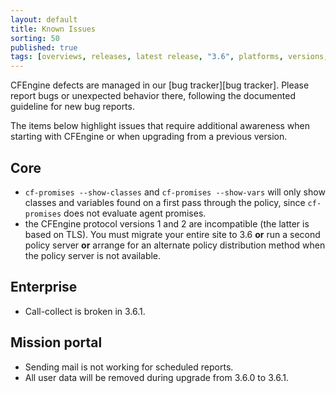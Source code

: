 ```yaml
---
layout: default
title: Known Issues
sorting: 50
published: true
tags: [overviews, releases, latest release, "3.6", platforms, versions, known issues]
---
```


CFEngine defects are managed in our [bug tracker][bug tracker]. Please report
bugs or unexpected behavior there, following the documented guideline for new
bug reports.

The items below highlight issues that require additional awareness when starting
with CFEngine or when upgrading from a previous version.

## Core ##
* `cf-promises --show-classes` and `cf-promises --show-vars` will only show classes and variables found on a first pass through the policy, since `cf-promises` does not evaluate agent promises.
* the CFEngine protocol versions 1 and 2 are incompatible (the latter is based on TLS).  You must migrate your entire site to 3.6 **or** run a second policy server **or** arrange for an alternate policy distribution method when the policy server is not available.


## Enterprise ##
* Call-collect is broken in 3.6.1.


## Mission portal ##
* Sending mail is not working for scheduled reports.
* All user data will be removed during upgrade from 3.6.0 to 3.6.1.